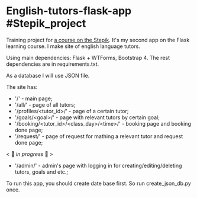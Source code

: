 # English-tutors-flask-app #Stepik_project

Training project for [a course on the Stepik](<https://stepik.org/course/61900/>).
It's my second app on the Flask learning course. I make site of english language tutors.

Using main dependencies: Flask + WTForms, Bootstrap 4. The rest dependencies are in requirements.txt.

As a database I will use JSON file.

The site has:
* '/' - main page;
* '/all/' - page of all tutors;
* '/profiles/<tutor_id>/' - page of a certain tutor;
* '/goals/\<goal>/' - page with relevant tutors by certain goal;
* '/booking/<tutor_id>/<class_day>/\<time>/' - booking page and booking done page;
* '/request/' - page of request for mathing a relevant tutor and request done page;


< 🔻 *in progress* 🔻 >
* '/admin/' - admin's page with logging in for creating/editing/deleting tutors, goals and etc.;

To run this app, you should create date base first. So run create_json_db.py once.
